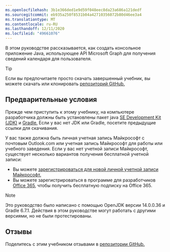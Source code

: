 ```yaml
---
ms.openlocfilehash: 3b1e366ded1e9d59f048eec8da23a686a121dedf
ms.sourcegitcommit: eb935a250f8531b04a42710356072b80d46ee3a4
ms.translationtype: MT
ms.contentlocale: ru-RU
ms.lasthandoff: 12/11/2020
ms.locfileid: "49661076"
---
```

<!-- markdownlint-disable MD002 MD041 -->

В этом руководстве рассказывается, как создать консольное приложение Java, использующее API Microsoft Graph для получения сведений календаря для пользователя.

> [!TIP]
> Если вы предпочитаете просто скачать завершенный учебник, вы можете скачать или клонировать [репозиторий GitHub.](https://github.com/microsoftgraph/msgraph-training-java)

## <a name="prerequisites"></a>Предварительные условия

Прежде чем приступить к этому учебнику, на компьютере разработчика должны быть установлены пакет java [SE Development Kit (JDK)](https://java.com/en/download/faq/develop.xml) и [Gradle.](https://gradle.org/) Если у вас нет JDK или Gradle, посетите предыдущие ссылки для скачивания.

У вас также должна быть личная учетная запись Майкрософт с почтовым Outlook.com или учетная запись Майкрософт для работы или учебного заведения. Если у вас нет учетной записи Майкрософт, существует несколько вариантов получения бесплатной учетной записи:

- Вы можете [зарегистрироваться для новой личной учетной записи Майкрософт.](https://signup.live.com/signup?wa=wsignin1.0&rpsnv=12&ct=1454618383&rver=6.4.6456.0&wp=MBI_SSL_SHARED&wreply=https://mail.live.com/default.aspx&id=64855&cbcxt=mai&bk=1454618383&uiflavor=web&uaid=b213a65b4fdc484382b6622b3ecaa547&mkt=E-US&lc=1033&lic=1)
- Вы можете зарегистрироваться в программе для разработчиков [Office 365,](https://developer.microsoft.com/office/dev-program) чтобы получить бесплатную подписку на Office 365.

> [!NOTE]
> Это руководство было написано с помощью OpenJDK версии 14.0.0.36 и Gradle 6.7.1. Действия в этом руководстве могут работать с другими версиями, но не были протестированы.

## <a name="feedback"></a>Отзывы

Поделитесь с этим учебником отзывами в [репозитории GitHub.](https://github.com/microsoftgraph/msgraph-training-java)
